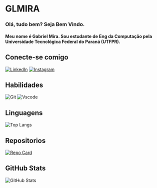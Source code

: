 # GLMIRA

### Olá, tudo bem? Seja Bem Vindo.
#### Meu nome é Gabriel Mira. Sou estudante de Eng da Computação pela Universidade Tecnológica Federal do Paraná (UTFPR).


## Conecte-se comigo
[![LinkedIn](https://img.shields.io/badge/LinkedIn-0077B5?style=for-the-badge&logo=linkedin&logoColor=white)](https://www.linkedin.com/in/gabriel-lima-mira/)
[![Instagram](https://img.shields.io/badge/-Instagram-%23E4405F?style=for-the-badge&logo=instagram&logoColor=white)](https://www.instagram.com/_gabriel_mira/)

## Habilidades
![Git](https://img.shields.io/badge/GIT-E44C30?style=for-the-badge&logo=git&logoColor=white)
![Vscode](https://img.shields.io/badge/Vscode-007ACC?style=for-the-badge&logo=visual-studio-code&logoColor=white)


## Linguagens 
![Top Langs](https://github-readme-stats-git-masterrstaa-rickstaa.vercel.app/api/top-langs/?username=GLMIRA&layout=compact&bg_color=000&border_color=cc0000&title_color=bcbcbc&text_color=FFF)

## Repositorios
[![Repo Card](https://github-readme-stats.vercel.app/api/pin/?username=GLMIRA&repo=accounting_your_mother&bg_color=000&border_color=cc0000&show_icons=true&icon_color=30A3DC&title_color=bcbcbc&text_color=FFF)](https://github.com/GLMIRA/Cortaki/tree/developer_mira)

## GitHub Stats
![GitHub Stats](https://github-readme-stats.vercel.app/api?username=GLMIRA&theme=transparent&bg_color=000&border_color=30A3DC&show_icons=true&icon_color=30A3DC&title_color=E94D5F&text_color=FFF)
